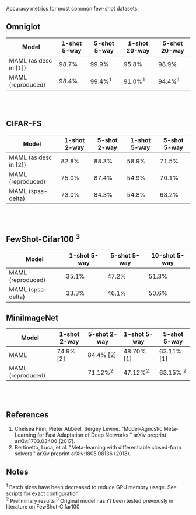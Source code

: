 Accuracy metrics for most common few-shot datasets:

## Omniglot

| Model                 | 1-shot 5-way | 5-shot 5-way      | 1-shot 20-way     | 5-shot 20-way     |
| --------------------- | ------------ | ----------------- | ----------------- | ----------------- |
| MAML (as desc in [1]) | 98.7%        | 99.9%             | 95.8%             | 98.9%             |
| MAML (reproduced)     | 98.4%        | 99.4%<sup>1</sup> | 91.0%<sup>1</sup> | 94.4%<sup>1</sup> |

<br/> <br/>

## CIFAR-FS

| Model                 | 1-shot 2-way      | 5-shot 2-way      | 1-shot 5-way | 5-shot 5-way      |
| --------------------- | ----------------- | ----------------- | ------------ | ----------------- |
| MAML (as desc in [2]) | 82.8%             | 88.3%             | 58.9%        | 71.5%             |
| MAML (reproduced)     | 75.0%             | 87.4%             | 54.9%        | 70.1%             |
| MAML (spsa-delta)     | 73.0%             | 84.3%             | 54.8%        | 68.2%             |

<br/> <br/>

## FewShot-Cifar100 <sup>3</sup>

| Model             | 1-shot 5-way      | 5-shot 5-way       | 10-shot 5-way      |
| ----------------- | ----------------- | ------------------ | ------------------ |
| MAML (reproduced) | 35.1%             | 47.2%              | 51.3%              |
| MAML (spsa-delta) | 33.3%             | 46.1%              | 50.6%              |

## MiniImageNet


| Model             | 1-shot 2-way      | 5-shot 2-way       | 1-shot 5-way       | 5-shot 5-way        |
| ----------------- | ----------------- | ------------------ | ------------------ | ------------------- |
| MAML              | 74.9% [2]         | 84.4% [2]          | 48.70% [1]         | 63.11% [1]          |
| MAML (reproduced) |                   | 71.12%<sup>2</sup> | 47.12%<sup>2</sup> | 63.15% <sup>2</sup> |

<br/> <br/>

## References
1. Chelsea Finn, Pieter Abbeel, Sergey Levine. "Model-Agnostic Meta-Learning for Fast Adaptation of Deep Networks." arXiv preprint arXiv:1703.03400 (2017).
2. Bertinetto, Luca, et al. "Meta-learning with differentiable closed-form solvers." arXiv preprint arXiv:1805.08136 (2018).

## Notes

<sup>1</sup> Batch sizes have been decreased to reduce GPU memory usage. See scripts for exact configuration  
<sup>2</sup> Preliminary results
<sup>3</sup> Original model hasn't been tested previously in literature on FewShot-Cifar100